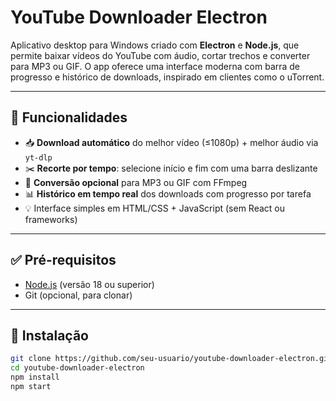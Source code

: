# YouTube Downloader Electron

Aplicativo desktop para Windows criado com **Electron** e **Node.js**, que permite baixar vídeos do YouTube com áudio, cortar trechos e converter para MP3 ou GIF. O app oferece uma interface moderna com barra de progresso e histórico de downloads, inspirado em clientes como o uTorrent.

---

## 🚀 Funcionalidades

- 📥 **Download automático** do melhor vídeo (≤1080p) + melhor áudio via `yt-dlp`
- ✂️ **Recorte por tempo**: selecione início e fim com uma barra deslizante
- 🔄 **Conversão opcional** para MP3 ou GIF com FFmpeg
- 📊 **Histórico em tempo real** dos downloads com progresso por tarefa
- 💡 Interface simples em HTML/CSS + JavaScript (sem React ou frameworks)

---

## ✅ Pré-requisitos

- [Node.js](https://nodejs.org/) (versão 18 ou superior)
- Git (opcional, para clonar)

---

## 🧩 Instalação

```bash
git clone https://github.com/seu-usuario/youtube-downloader-electron.git
cd youtube-downloader-electron
npm install
npm start

